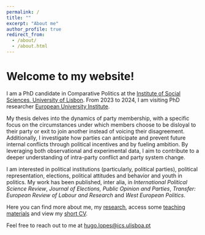 ```yaml
---
permalink: /
title: ""
excerpt: "About me"
author_profile: true
redirect_from: 
  - /about/
  - /about.html
---
```


Welcome to my website!
======

I am a PhD candidate in Comparative Politics at the [Institute of Social Sciences, University of Lisbon](https://www.ics.ulisboa.pt/). From 2023 to 2024, I am visiting PhD researcher [European University Institute](https://www.eui.eu/en/academic-units/political-and-social-sciences).

My thesis delves into the dynamics of party membership, with a specific focus on the circumstances under which members choose to be disloyal to their party or exit to join another instead of voicing their disagreement. Additionally, I investigate how parties can anticipate and prevent future internal conflicts through political incentives and by fueling ambition. By leveraging both observational and experimental data, I aim to contribute to a deeper understanding of intra-party conflict and party system change.

I am interested in political institutions (particularly, political parties), political representation, elections, political attitudes and behavior and youth in politics. My work has been published, inter alia, in <i>International Political Science Review</i>, <i>Journal of Elections, Public Opinion and Parties</i>, <i>Transfer: European Review of Labour and Research</i> and <i>West European Politics</i>. 

Here you can find more about me, my [research](https://hugoferrinholopes.github.io/publications/), access some [teaching materials](https://hugoferrinholopes.github.io/teaching/) and view my [short CV](https://hugoferrinholopes.github.io/cv/).

Feel free to reach out to me at [hugo.lopes@ics.ulisboa.pt](hugo.lopes@ics.ulisboa.pt)
